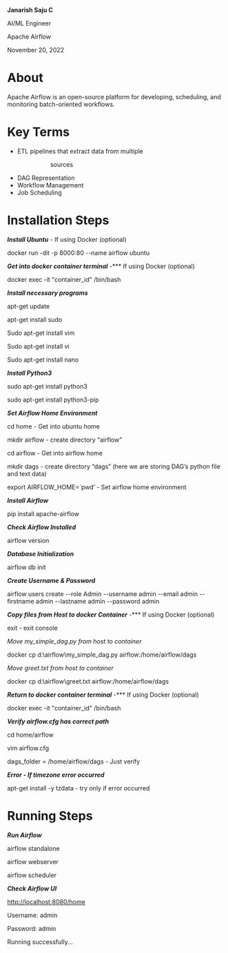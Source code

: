 ﻿**Janarish Saju C**

AI/ML Engineer

Apache Airflow

November 20, 2022
# About
Apache Airflow is an open-source platform for developing, scheduling, and monitoring batch-oriented workflows.

# Key Terms

- ETL pipelines that extract data from multiple 

`              `sources

- DAG Representation
- Workflow Management
- Job Scheduling
##
##

# Installation Steps

***Install Ubuntu***  - If using Docker (optional)

docker run -dit -p 8000:80 --name airflow ubuntu

***Get into docker container terminal*** -*** If using Docker (optional)

docker exec -it "container\_id" /bin/bash

***Install necessary programs***

apt-get update

apt-get install sudo

Sudo apt-get install vim

Sudo apt-get install vi

Sudo apt-get install nano

***Install Python3***

sudo apt-get install python3

sudo apt-get install python3-pip

***Set Airflow Home Environment***

cd home   - Get into ubuntu home

mkdir airflow - create directory “airflow”

cd airflow - Get into airflow home

mkdir dags - create directory “dags” (here we are storing DAG’s python file and text data)

export AIRFLOW\_HOME=`pwd’ - Set airflow home environment

***Install Airflow***

pip install apache-airflow

***Check Airflow Installed***

airflow version

***Database Initialization***

airflow db init

***Create Username & Password***

airflow users  create --role Admin --username admin --email admin --firstname admin --lastname admin --password admin

***Copy files from Host to docker Container***  -*** If using Docker (optional)

exit  - exit console

*Move my\_simple\_dag.py from host to container*

docker cp d:\airflow\my\_simple\_dag.py airflow:/home/airflow/dags 

*Move greet.txt from host to container*

docker cp d:\airflow\greet.txt airflow:/home/airflow/dags

***Return to docker container terminal***  -*** If using Docker (optional)

docker exec -it "container\_id" /bin/bash

***Verify airflow.cfg has correct path***

cd home/airflow

vim airflow.cfg

dags\_folder = /home/airflow/dags - Just verify

***Error - If timezone error occurred***

apt-get install -y tzdata - try only if error occurred

# Running Steps

***Run Airflow***

airflow standalone

airflow webserver

airflow scheduler

***Check Airflow UI***

<http://localhost:8080/home>

Username: admin

Password: admin

Running successfully...